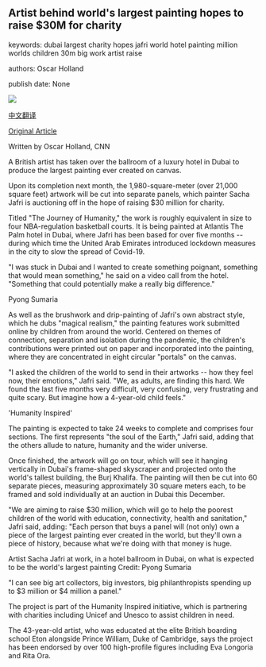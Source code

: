 ## Artist behind world's largest painting hopes to raise $30M for charity

keywords: dubai largest charity hopes jafri world hotel painting million worlds children 30m big work artist raise

authors: Oscar Holland

publish date: None

![](https://cdn.cnn.com/cnnnext/dam/assets/200820071750-restricted-02-sacha-jafri-super-tease.jpg)

[中文翻译](Artist%20behind%20world%27s%20largest%20painting%20hopes%20to%20raise%20%2430M%20for%20charity_zh.md)

[Original Article](https://edition.cnn.com/style/article/worlds-largest-painting-sacha-jafri/index.html)

Written by Oscar Holland, CNN

A British artist has taken over the ballroom of a luxury hotel in Dubai to produce the largest painting ever created on canvas.

Upon its completion next month, the 1,980-square-meter (over 21,000 square feet) artwork will be cut into separate panels, which painter Sacha Jafri is auctioning off in the hope of raising $30 million for charity.

Titled "The Journey of Humanity," the work is roughly equivalent in size to four NBA-regulation basketball courts. It is being painted at Atlantis The Palm hotel in Dubai, where Jafri has been based for over five months -- during which time the United Arab Emirates introduced lockdown measures in the city to slow the spread of Covid-19.

"I was stuck in Dubai and I wanted to create something poignant, something that would mean something," he said on a video call from the hotel. "Something that could potentially make a really big difference."

Pyong Sumaria

As well as the brushwork and drip-painting of Jafri's own abstract style, which he dubs "magical realism," the painting features work submitted online by children from around the world. Centered on themes of connection, separation and isolation during the pandemic, the children's contributions were printed out on paper and incorporated into the painting, where they are concentrated in eight circular "portals" on the canvas.

"I asked the children of the world to send in their artworks -- how they feel now, their emotions," Jafri said. "We, as adults, are finding this hard. We found the last five months very difficult, very confusing, very frustrating and quite scary. But imagine how a 4-year-old child feels."

'Humanity Inspired'

The painting is expected to take 24 weeks to complete and comprises four sections. The first represents "the soul of the Earth," Jafri said, adding that the others allude to nature, humanity and the wider universe.

Once finished, the artwork will go on tour, which will see it hanging vertically in Dubai's frame-shaped skyscraper and projected onto the world's tallest building, the Burj Khalifa. The painting will then be cut into 60 separate pieces, measuring approximately 30 square meters each, to be framed and sold individually at an auction in Dubai this December.

"We are aiming to raise $30 million, which will go to help the poorest children of the world with education, connectivity, health and sanitation," Jafri said, adding: "Each person that buys a panel will (not only) own a piece of the largest painting ever created in the world, but they'll own a piece of history, because what we're doing with that money is huge.

Artist Sacha Jafri at work, in a hotel ballroom in Dubai, on what is expected to be the world's largest painting Credit: Pyong Sumaria

"I can see big art collectors, big investors, big philanthropists spending up to $3 million or $4 million a panel."

The project is part of the Humanity Inspired initiative, which is partnering with charities including Unicef and Unesco to assist children in need.

The 43-year-old artist, who was educated at the elite British boarding school Eton alongside Prince William, Duke of Cambridge, says the project has been endorsed by over 100 high-profile figures including Eva Longoria and Rita Ora.